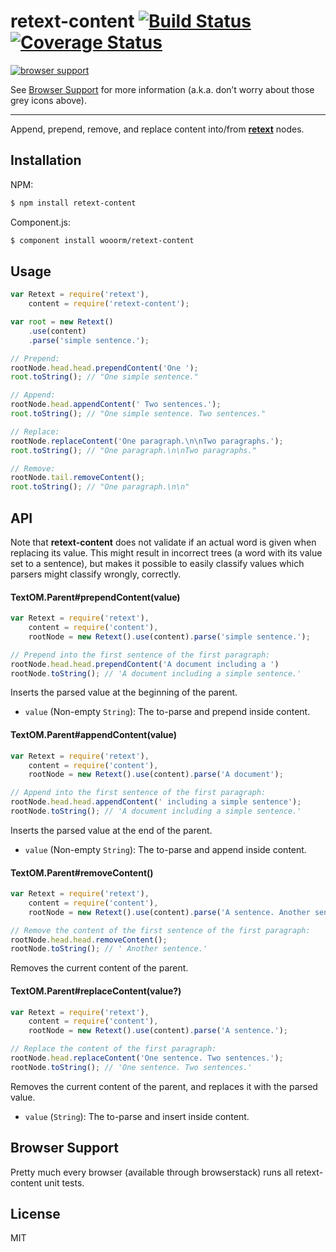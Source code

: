 # retext-content [![Build Status](https://travis-ci.org/wooorm/retext-content.svg?branch=master)](https://travis-ci.org/wooorm/retext-content) [![Coverage Status](https://img.shields.io/coveralls/wooorm/retext-content.svg)](https://coveralls.io/r/wooorm/retext-content?branch=master)

[![browser support](https://ci.testling.com/wooorm/retext-content.png) ](https://ci.testling.com/wooorm/retext-content)

See [Browser Support](#browser-support) for more information (a.k.a. don’t worry about those grey icons above).

---

Append, prepend, remove, and replace content into/from  **[retext](https://github.com/wooorm/retext "Retext")** nodes.

## Installation

NPM:
```sh
$ npm install retext-content
```

Component.js:
```sh
$ component install wooorm/retext-content
```

## Usage

```js
var Retext = require('retext'),
    content = require('retext-content');

var root = new Retext()
    .use(content)
    .parse('simple sentence.');

// Prepend:
rootNode.head.head.prependContent('One ');
root.toString(); // "One simple sentence."

// Append:
rootNode.head.appendContent(' Two sentences.');
root.toString(); // "One simple sentence. Two sentences."

// Replace:
rootNode.replaceContent('One paragraph.\n\nTwo paragraphs.');
root.toString(); // "One paragraph.\n\nTwo paragraphs."

// Remove:
rootNode.tail.removeContent();
root.toString(); // "One paragraph.\n\n"
```

## API

Note that **retext-content** does not validate if an actual word is given when replacing its value. This might result in incorrect trees (a word with its value set to a sentence), but makes it possible to easily classify values which parsers might classify wrongly, correctly.

#### TextOM.Parent#prependContent(value)

```js
var Retext = require('retext'),
    content = require('content'),
    rootNode = new Retext().use(content).parse('simple sentence.');

// Prepend into the first sentence of the first paragraph:
rootNode.head.head.prependContent('A document including a ')
rootNode.toString(); // 'A document including a simple sentence.'
```

Inserts the parsed value at the beginning of the parent.

- `value` (Non-empty `String`): The to-parse and prepend inside content.

#### TextOM.Parent#appendContent(value)

```js
var Retext = require('retext'),
    content = require('content'),
    rootNode = new Retext().use(content).parse('A document');

// Append into the first sentence of the first paragraph:
rootNode.head.head.appendContent(' including a simple sentence');
rootNode.toString(); // 'A document including a simple sentence.'
```

Inserts the parsed value at the end of the parent.

- `value` (Non-empty `String`): The to-parse and append inside content.

#### TextOM.Parent#removeContent()

```js
var Retext = require('retext'),
    content = require('content'),
    rootNode = new Retext().use(content).parse('A sentence. Another sentence.');

// Remove the content of the first sentence of the first paragraph:
rootNode.head.head.removeContent();
rootNode.toString(); // ' Another sentence.'
```

Removes the current content of the parent.

#### TextOM.Parent#replaceContent(value?)

```js
var Retext = require('retext'),
    content = require('content'),
    rootNode = new Retext().use(content).parse('A sentence.');

// Replace the content of the first paragraph:
rootNode.head.replaceContent('One sentence. Two sentences.');
rootNode.toString(); // 'One sentence. Two sentences.'
```

Removes the current content of the parent, and replaces it with the parsed value.

- `value` (`String`): The to-parse and insert inside content.


## Browser Support
Pretty much every browser (available through browserstack) runs all retext-content unit tests.

## License

  MIT
